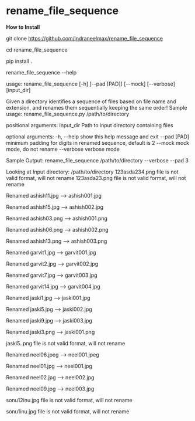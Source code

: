 # rename_file_sequence

**How to Install**

git clone https://github.com/indraneelmax/rename_file_sequence

cd rename_file_sequence

pip install .

rename_file_sequence --help


usage: rename_file_sequence [-h] [--pad [PAD]] [--mock] [--verbose]
                            [input_dir]

Given a directory identifies a sequence of files based on file name and
extension, and renames them sequentially keeping the same order! Sample usage:
rename_file_sequence.py /path/to/directory

positional arguments:
  input_dir    Path to input directory containing files

optional arguments:
  -h, --help   show this help message and exit
  --pad [PAD]  minimum padding for digits in renamed sequence, default is 2
  --mock       mock mode, do not rename
  --verbose    verbose mode

Sample Output:
rename_file_sequence /path/to/directory --verbose --pad 3

Looking at Input directory: /path/to/directory
123asda234.png file is not valid format, will not rename
123asda23.png file is not valid format, will not rename

Renamed ashish11.jpg  -->  ashish001.jpg

Renamed ashish15.jpg  -->  ashish002.jpg

Renamed ashish03.png  -->  ashish001.png

Renamed ashish06.png  -->  ashish002.png

Renamed ashish13.png  -->  ashish003.png

Renamed garvit1.jpg  -->  garvit001.jpg

Renamed garvit2.jpg  -->  garvit002.jpg

Renamed garvit7.jpg  -->  garvit003.jpg

Renamed garvit14.jpg  -->  garvit004.jpg

Renamed jaski1.jpg  -->  jaski001.jpg

Renamed jaski5.jpg  -->  jaski002.jpg

Renamed jaski9.jpg  -->  jaski003.jpg

Renamed jaski3.png  -->  jaski001.png

jaski5..png file is not valid format, will not rename

Renamed neel06.jpeg  -->  neel001.jpeg

Renamed neel01.jpg  -->  neel001.jpg

Renamed neel02.jpg  -->  neel002.jpg

Renamed neel09.jpg  -->  neel003.jpg

sonu12inu.jpg file is not valid format, will not rename

sonu1inu.jpg file is not valid format, will not rename
